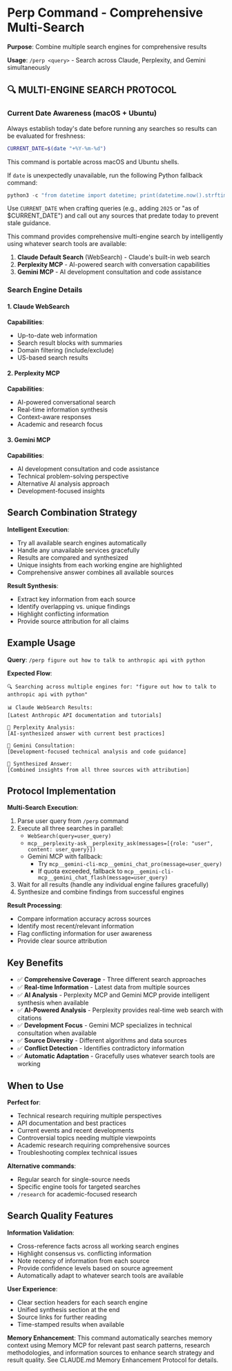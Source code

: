 # Perp Command - Comprehensive Multi-Search

**Purpose**: Combine multiple search engines for comprehensive results

**Usage**: `/perp <query>` - Search across Claude, Perplexity, and Gemini simultaneously

## 🔍 MULTI-ENGINE SEARCH PROTOCOL

### Current Date Awareness (macOS + Ubuntu)
Always establish today's date before running any searches so results can be evaluated for freshness:

```sh
CURRENT_DATE=$(date "+%Y-%m-%d")
```

This command is portable across macOS and Ubuntu shells.

If `date` is unexpectedly unavailable, run the following Python fallback command:

```python
python3 -c "from datetime import datetime; print(datetime.now().strftime('%Y-%m-%d'))"
```

Use `CURRENT_DATE` when crafting queries (e.g., adding `2025` or "as of $CURRENT_DATE") and call out any sources that predate today to prevent stale guidance.

This command provides comprehensive multi-engine search by intelligently using whatever search tools are available:
1. **Claude Default Search** (WebSearch) - Claude's built-in web search
2. **Perplexity MCP** - AI-powered search with conversation capabilities
3. **Gemini MCP** - AI development consultation and code assistance

### Search Engine Details

#### 1. Claude WebSearch
**Capabilities**:
- Up-to-date web information
- Search result blocks with summaries
- Domain filtering (include/exclude)
- US-based search results

#### 2. Perplexity MCP
**Capabilities**:
- AI-powered conversational search
- Real-time information synthesis
- Context-aware responses
- Academic and research focus

#### 3. Gemini MCP
**Capabilities**:
- AI development consultation and code assistance
- Technical problem-solving perspective
- Alternative AI analysis approach
- Development-focused insights

## Search Combination Strategy

**Intelligent Execution**:
- Try all available search engines automatically
- Handle any unavailable services gracefully
- Results are compared and synthesized
- Unique insights from each working engine are highlighted
- Comprehensive answer combines all available sources

**Result Synthesis**:
- Extract key information from each source
- Identify overlapping vs. unique findings
- Highlight conflicting information
- Provide source attribution for all claims

## Example Usage

**Query**: `/perp figure out how to talk to anthropic api with python`

**Expected Flow**:
```
🔍 Searching across multiple engines for: "figure out how to talk to anthropic api with python"

📊 Claude WebSearch Results:
[Latest Anthropic API documentation and tutorials]

🧠 Perplexity Analysis:
[AI-synthesized answer with current best practices]

💎 Gemini Consultation:
[Development-focused technical analysis and code guidance]

🎯 Synthesized Answer:
[Combined insights from all three sources with attribution]
```

## Protocol Implementation

**Multi-Search Execution**:
1. Parse user query from `/perp` command
2. Execute all three searches in parallel:
   - `WebSearch(query=user_query)`
   - `mcp__perplexity-ask__perplexity_ask(messages=[{role: "user", content: user_query}])`
   - Gemini MCP with fallback:
     - Try `mcp__gemini-cli-mcp__gemini_chat_pro(message=user_query)`
     - If quota exceeded, fallback to `mcp__gemini-cli-mcp__gemini_chat_flash(message=user_query)`
3. Wait for all results (handle any individual engine failures gracefully)
4. Synthesize and combine findings from successful engines

**Result Processing**:
- Compare information accuracy across sources
- Identify most recent/relevant information
- Flag conflicting information for user awareness
- Provide clear source attribution

## Key Benefits

- ✅ **Comprehensive Coverage** - Three different search approaches
- ✅ **Real-time Information** - Latest data from multiple sources
- ✅ **AI Analysis** - Perplexity MCP and Gemini MCP provide intelligent synthesis when available
- ✅ **AI-Powered Analysis** - Perplexity provides real-time web search with citations
- ✅ **Development Focus** - Gemini MCP specializes in technical consultation when available
- ✅ **Source Diversity** - Different algorithms and data sources
- ✅ **Conflict Detection** - Identifies contradictory information
- ✅ **Automatic Adaptation** - Gracefully uses whatever search tools are working

## When to Use

**Perfect for**:
- Technical research requiring multiple perspectives
- API documentation and best practices
- Current events and recent developments
- Controversial topics needing multiple viewpoints
- Academic research requiring comprehensive sources
- Troubleshooting complex technical issues

**Alternative commands**:
- Regular search for single-source needs
- Specific engine tools for targeted searches
- `/research` for academic-focused research

## Search Quality Features

**Information Validation**:
- Cross-reference facts across all working search engines
- Highlight consensus vs. conflicting information
- Note recency of information from each source
- Provide confidence levels based on source agreement
- Automatically adapt to whatever search tools are available

**User Experience**:
- Clear section headers for each search engine
- Unified synthesis section at the end
- Source links for further reading
- Time-stamped results when available

**Memory Enhancement**: This command automatically searches memory context using Memory MCP for relevant past search patterns, research methodologies, and information sources to enhance search strategy and result quality. See CLAUDE.md Memory Enhancement Protocol for details.
